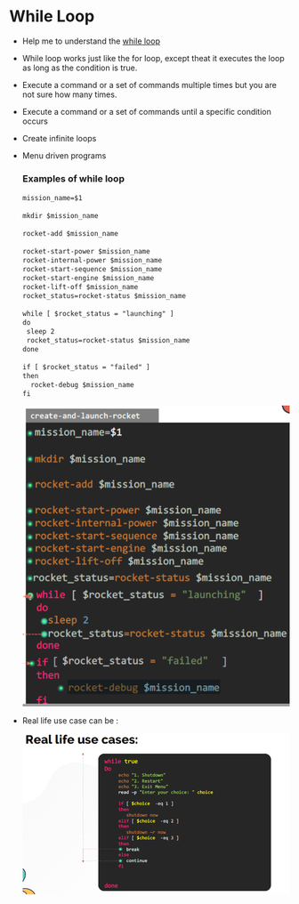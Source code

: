 # While Loop

  - Help me to understand the [while loop](https://kodekloud.com/topic/loops-while/)

  - While loop works just like the for loop, except theat it executes the loop as long as the condition is true.
  - Execute a command or a set of commands multiple times but you are not sure how many times.
  - Execute a command or a set of commands until a specific condition occurs
  - Create infinite loops
  - Menu driven programs

    ### Examples of while loop

    ```
    mission_name=$1

    mkdir $mission_name
    
    rocket-add $mission_name
    
    rocket-start-power $mission_name
    rocket-internal-power $mission_name
    rocket-start-sequence $mission_name
    rocket-start-engine $mission_name
    rocket-lift-off $mission_name
    rocket_status=rocket-status $mission_name
    
    while [ $rocket_status = "launching" ]
    do
     sleep 2
     rocket_status=rocket-status $mission_name
    done
 
    if [ $rocket_status = "failed" ]
    then
      rocket-debug $mission_name
    fi
    ```

    ![wh](../../images/wh.PNG)


  - Real life use case can be :

    ![rl](../../images/rl.PNG)